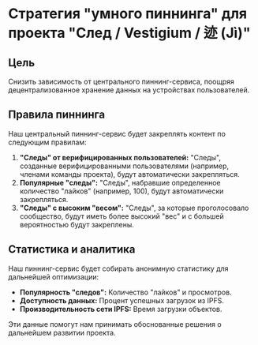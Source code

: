 # Стратегия "умного пиннинга" для проекта "След / Vestigium / 迹 (Jì)"

## Цель

Снизить зависимость от центрального пиннинг-сервиса, поощряя децентрализованное хранение данных на устройствах пользователей.

## Правила пиннинга

Наш центральный пиннинг-сервис будет закреплять контент по следующим правилам:

1.  **"Следы" от верифицированных пользователей:** "Следы", созданные верифицированными пользователями (например, членами команды проекта), будут автоматически закрепляться.
2.  **Популярные "следы":** "Следы", набравшие определенное количество "лайков" (например, 100), будут автоматически закрепляться.
3.  **"Следы" с высоким "весом":** "Следы", за которые проголосовало сообщество, будут иметь более высокий "вес" и с большей вероятностью будут закреплены.

## Статистика и аналитика

Наш пиннинг-сервис будет собирать анонимную статистику для дальнейшей оптимизации:

*   **Популярность "следов":** Количество "лайков" и просмотров.
*   **Доступность данных:** Процент успешных загрузок из IPFS.
*   **Производительность сети IPFS:** Время загрузки объектов.

Эти данные помогут нам принимать обоснованные решения о дальнейшем развитии проекта.
